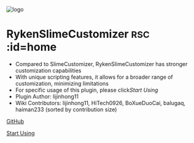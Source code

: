 ![logo](https://cdn.jsdelivr.net/gh/SlimefunReloadingProject/RykenSlimeCustomizer-Wiki@master/images/logo.svg)

# RykenSlimeCustomizer <small>RSC</small> :id=home

* Compared to SlimeCustomizer, RykenSlimeCustomizer has stronger customization capabilities
* With unique scripting features, it allows for a broader range of customization, minimizing limitations
* For specific usage of this plugin, please click*Start Using*
* Plugin Author: lijinhong11
* Wiki Contributors:  lijinhong11, HiTech0926, BoXueDuoCai, balugaq, haiman233 (sorted by contribution size)

[GitHub](https://github.com/SlimefunReloadingProject/RykenSlimeCustomizer-EN)

[Start Using](README)
